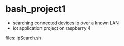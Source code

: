 # bash_project1
- searching connected devices ip over a known LAN
- iot application project on raspberry 4

files:
ipSearch.sh

